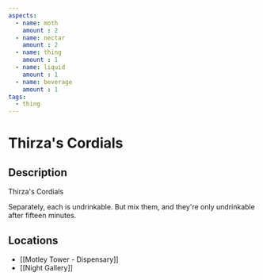 ```yaml
---
aspects: 
  - name: moth
    amount : 2
  - name: nectar
    amount : 2
  - name: thing
    amount : 1
  - name: liquid
    amount : 1
  - name: beverage
    amount : 1
tags:
  - thing
---
```


# Thirza's Cordials

## Description
Thirza's Cordials

Separately, each is undrinkable. But mix them, and they're only undrinkable after fifteen minutes.
## Locations
- [[Motley Tower - Dispensary]]
- [[Night Gallery]]